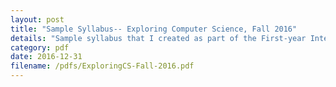 ```yaml
---
layout: post
title: "Sample Syllabus-- Exploring Computer Science, Fall 2016"
details: "Sample syllabus that I created as part of the First-year Interest Group Seminars at Rutgers University, where I taught a FIGS seminar for Exploring Computer Science in Fall of 2016."
category: pdf
date: 2016-12-31
filename: /pdfs/ExploringCS-Fall-2016.pdf
---
```



